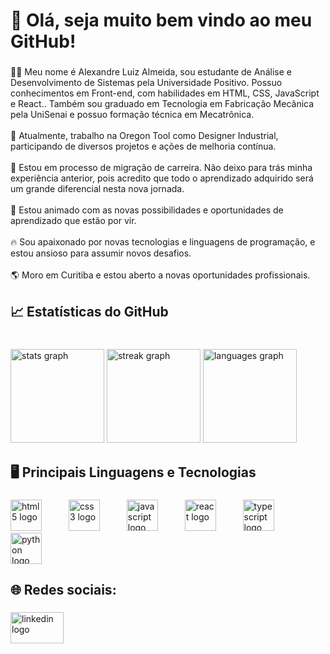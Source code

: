 <h1 align="left">🎯 Olá, seja muito bem vindo ao meu GitHub!</h1>

###

<p align="left">🙋🏽 Meu nome é Alexandre Luiz Almeida, sou estudante de Análise e Desenvolvimento de Sistemas pela Universidade Positivo. Possuo conhecimentos em Front-end, com habilidades em HTML, CSS, JavaScript e React.. Também sou graduado em Tecnologia em Fabricação Mecânica pela UniSenai e possuo formação técnica em Mecatrônica.<br><br>🔭 Atualmente, trabalho na Oregon Tool como Designer Industrial, participando de diversos projetos e ações de melhoria contínua.<br><br>🌱 Estou em processo de migração de carreira. Não deixo para trás minha experiência anterior, pois acredito que todo o aprendizado adquirido será um grande diferencial nesta nova jornada.<br><br>🚀 Estou animado com as novas possibilidades e oportunidades de aprendizado que estão por vir.<br><br>🔥 Sou apaixonado por novas tecnologias e linguagens de programação, e estou ansioso para assumir novos desafios.<br><br>🌎 Moro em Curitiba e estou aberto a novas oportunidades profissionais.</p>

###

<h2 align="left">📈 Estatísticas do GitHub</h2>

###

<br clear="both">

<div align="left">
  <img src="https://github-readme-stats.vercel.app/api?username=Alexandre2552&hide_title=false&hide_rank=true&show_icons=true&include_all_commits=true&count_private=true&disable_animations=false&theme=dracula&locale=en&hide_border=true" height="150" alt="stats graph"  />
  <img src="https://streak-stats.demolab.com?user=Alexandre2552&locale=en&mode=daily&theme=dracula&hide_border=true&border_radius=5" height="150" alt="streak graph"  />
  <img src="https://github-readme-stats.vercel.app/api/top-langs?username=Alexandre2552&locale=en&hide_title=false&layout=compact&card_width=320&langs_count=10&theme=dracula&hide_border=true" height="150" alt="languages graph"  />
</div>

###

<h2 align="left">🖥️ Principais Linguagens e Tecnologias</h2>

###

<div align="left">
  <img src="https://cdn.jsdelivr.net/gh/devicons/devicon/icons/html5/html5-original.svg" height="50" alt="html5 logo"  />
  <img width="35" />
  <img src="https://cdn.jsdelivr.net/gh/devicons/devicon/icons/css3/css3-original.svg" height="50" alt="css3 logo"  />
  <img width="35" />
  <img src="https://cdn.jsdelivr.net/gh/devicons/devicon/icons/javascript/javascript-original.svg" height="50" alt="javascript logo"  />
  <img width="35" />
  <img src="https://cdn.jsdelivr.net/gh/devicons/devicon/icons/react/react-original.svg" height="50" alt="react logo"  />
  <img width="35" />
  <img src="https://cdn.jsdelivr.net/gh/devicons/devicon/icons/typescript/typescript-original.svg" height="50" alt="typescript logo"  />
  <img width="35" />
  <img src="https://cdn.jsdelivr.net/gh/devicons/devicon/icons/python/python-original.svg" height="50" alt="python logo"  />
</div>

###

<h2 align="left">🌐 Redes sociais:</h2>

###

<div align="left">
  <img src="https://raw.githubusercontent.com/maurodesouza/profile-readme-generator/master/src/assets/icons/social/linkedin/default.svg" width="85" height="50" alt="linkedin logo"  />
</div>

###
